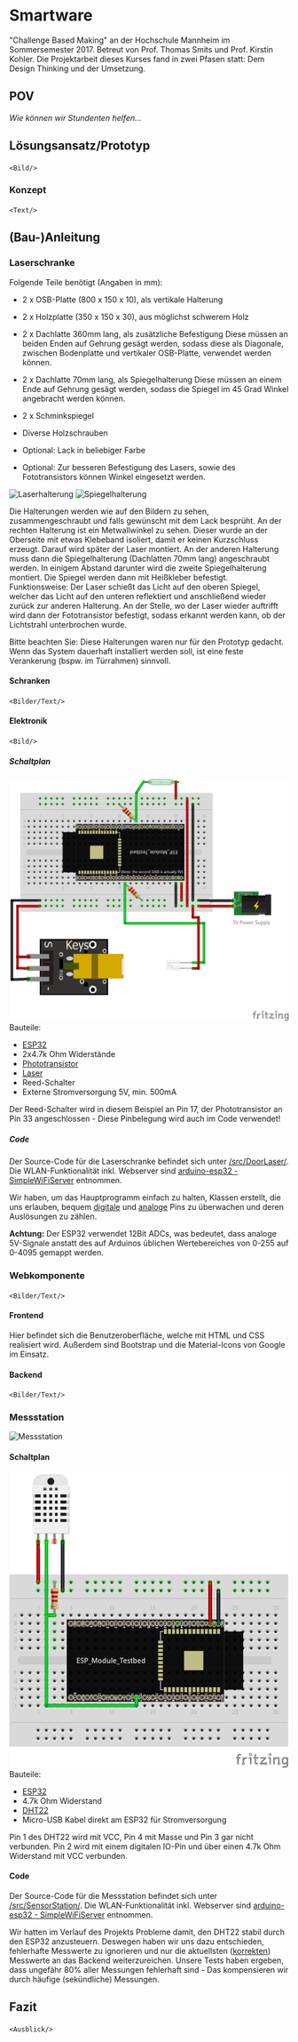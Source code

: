 ﻿# Smartware
"Challenge Based Making" an der Hochschule Mannheim im Sommersemester 2017. Betreut von Prof. Thomas Smits und Prof. Kirstin Kohler.
Die Projektarbeit dieses Kurses fand in zwei Pfasen statt: Dem Design Thinking und der Umsetzung.

## POV
_Wie können wir Stundenten helfen..._

## Lösungsansatz/Prototyp
`<Bild/>`

### Konzept
`<Text/>`

## (Bau-)Anleitung
### Laserschranke
Folgende Teile benötigt (Angaben in mm):
*   2 x OSB-Platte (800 x 150 x 10), als vertikale Halterung

*   2 x Holzplatte (350 x 150 x 30), aus möglichst schwerem Holz

*   2 x Dachlatte 360mm lang, als zusätzliche Befestigung
	Diese müssen an beiden Enden auf Gehrung gesägt werden, sodass diese als Diagonale, zwischen Bodenplatte und vertikaler OSB-Platte, verwendet werden können.

*   2 x Dachlatte 70mm lang, als Spiegelhalterung 
	Diese müssen an einem Ende auf Gehrung gesägt werden, sodass die Spiegel im 45 Grad Winkel angebracht werden können.

*   2 x Schminkspiegel

*   Diverse Holzschrauben

*   Optional: Lack in beliebiger Farbe

*   Optional: Zur besseren Befestigung des Lasers, sowie des Fototransistors können Winkel eingesetzt werden.

![Laserhalterung](/img/Laserhalterung.png)
![Spiegelhalterung](/img/Spiegelhalterung.png)

Die Halterungen werden wie auf den Bildern zu sehen, zusammengeschraubt und falls gewünscht mit dem Lack besprüht. An der rechten Halterung ist ein Metwallwinkel zu sehen. Dieser wurde an der Oberseite mit etwas Klebeband isoliert, damit er keinen Kurzschluss erzeugt. Darauf wird später der Laser montiert. An der anderen Halterung muss dann die Spiegelhalterung (Dachlatten 70mm lang) angeschraubt werden. In einigem Abstand darunter wird die zweite Spiegelhalterung montiert. Die Spiegel werden dann mit Heißkleber befestigt. 
Funktionsweise: Der Laser schießt das Licht auf den oberen Spiegel, welcher das Licht auf den unteren reflektiert und anschließend wieder zurück zur anderen Halterung. An der Stelle, wo der Laser wieder auftrifft wird dann der Fototransistor befestigt, sodass erkannt werden kann, ob der Lichtstrahl unterbrochen wurde.

Bitte beachten Sie:
Diese Halterungen waren nur für den Prototyp gedacht. Wenn das System dauerhaft installiert werden soll, ist eine feste Verankerung (bspw. im Türrahmen) sinnvoll.

#### Schranken
`<Bilder/Text/>`

#### Elektronik
`<Bild/>`

##### Schaltplan
![Schaltplan DoorLaser](/img/DoorLaserBoard.png)
Bauteile:
* [ESP32](https://www.aliexpress.com/store/product/ESP32-Development-Board-WiFi-Bluetooth-Ultra-Low-Power-Consumption-Dual-Cores-ESP-32-ESP-32S/1983387_32799057508.html)
* 2x4.7k Ohm Widerstände
* [Phototransistor](https://www.conrad.de/de/fototransistor-5-mm-1100-nm-everlight-opto-pt331cpt333-3c-156408.html)
* [Laser](https://www.amazon.de/SunFounder-Transmitter-Sensor-Arduino-Raspberry/dp/B013QSHMSU/ref=sr_1_1?ie=UTF8&qid=1498743480&sr=8-1&keywords=sunfounder+laser)
* Reed-Schalter
* Externe Stromversorgung 5V, min. 500mA

Der Reed-Schalter wird in diesem Beispiel an Pin 17, der Phototransistor an Pin 33 angeschlossen - Diese Pinbelegung wird auch im Code verwendet!

##### Code
Der Source-Code für die Laserschranke befindet sich unter [/src/DoorLaser/](/src/DoorLaser/). Die WLAN-Funktionalität inkl. Webserver sind [arduino-esp32 - SimpleWiFiServer](https://github.com/espressif/arduino-esp32/blob/master/libraries/WiFi/examples/SimpleWiFiServer/SimpleWiFiServer.ino) entnommen.

Wir haben, um das Hauptprogramm einfach zu halten, Klassen erstellt, die uns erlauben, bequem [digitale](/src/DoorLaser/DigitalListener.h) und [analoge](/src/DoorLaser/AnalogListener.h) Pins zu überwachen und deren Auslösungen zu zählen.

**Achtung:** Der ESP32 verwendet 12Bit ADCs, was bedeutet, dass analoge 5V-Signale anstatt des auf Arduinos üblichen Wertebereiches von 0-255 auf 0-4095 gemappt werden. 

### Webkomponente
`<Bilder/Text/>`

#### Frontend

Hier befindet sich die Benutzeroberfläche, welche mit HTML und CSS realisiert wird.
Außerdem sind Bootstrap und die Material-Icons von Google im Einsatz.

#### Backend
`<Bilder/Text/>`

### Messstation
![Messstation](/src/SensorStation01.png)

#### Schaltplan
![Schaltplan SensorStation](/img/SensorStationBoard.png)
Bauteile:
* [ESP32](https://www.aliexpress.com/store/product/ESP32-Development-Board-WiFi-Bluetooth-Ultra-Low-Power-Consumption-Dual-Cores-ESP-32-ESP-32S/1983387_32799057508.html)
* 4.7k Ohm Widerstand
* [DHT22](https://www.aliexpress.com/item/50PCS-LOT-DHT22-AM2302-Digital-Temperature-and-Humidity-Sensor-DHT22-Free-shiping/1699337492.html)
* Micro-USB Kabel direkt am ESP32 für Stromversorgung

Pin 1 des DHT22 wird mit VCC, Pin 4 mit Masse und Pin 3 gar nicht verbunden. Pin 2 wird mit einem digitalen IO-Pin und über einen 4.7k Ohm Widerstand mit VCC verbunden.

#### Code
Der Source-Code für die Messstation befindet sich unter [/src/SensorStation/](/src/SensorStation/). Die WLAN-Funktionalität inkl. Webserver sind [arduino-esp32 - SimpleWiFiServer](https://github.com/espressif/arduino-esp32/blob/master/libraries/WiFi/examples/SimpleWiFiServer/SimpleWiFiServer.ino) entnommen.

Wir hatten im Verlauf des Projekts Probleme damit, den DHT22 stabil durch den ESP32 anzusteuern. Deswegen haben wir uns dazu entschieden, fehlerhafte Messwerte zu ignorieren und nur die aktuellsten ([korrekten](/src/SensorStation/SensorStation.ino#L58)) Messwerte an das Backend weiterzureichen. Unsere Tests haben ergeben, dass ungefähr 80% aller Messungen fehlerhaft sind - Das kompensieren wir durch häufige (sekündliche) Messungen.

## Fazit
`<Ausblick/>`
